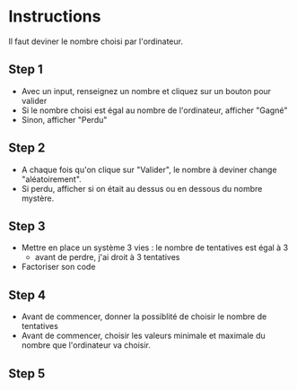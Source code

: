 
# Instructions
Il faut deviner le nombre choisi par l'ordinateur.


## Step 1
* Avec un input, renseignez un nombre et cliquez sur un bouton pour valider
* Si le nombre choisi est égal au nombre de l'ordinateur, afficher "Gagné"
* Sinon, afficher "Perdu"

## Step 2
* A chaque fois qu'on clique sur "Valider", le nombre à deviner change "aléatoirement".
* Si perdu, afficher si on était au dessus ou en dessous du nombre mystère.


## Step 3
* Mettre en place un système 3 vies : le nombre de tentatives est égal à 3
	* avant de perdre, j'ai droit à 3 tentatives
* Factoriser son code

## Step 4
* Avant de commencer, donner la possiblité de choisir le nombre de tentatives
* Avant de commencer, choisir les valeurs minimale et maximale du nombre que l'ordinateur va choisir.

## Step 5

